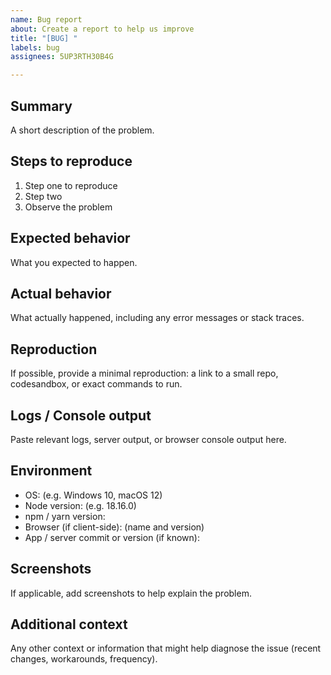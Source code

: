 ```yaml
---
name: Bug report
about: Create a report to help us improve
title: "[BUG] "
labels: bug
assignees: 5UP3RTH30B4G

---
```


## Summary
A short description of the problem.

## Steps to reproduce
1. Step one to reproduce
2. Step two
3. Observe the problem

## Expected behavior
What you expected to happen.

## Actual behavior
What actually happened, including any error messages or stack traces.

## Reproduction
If possible, provide a minimal reproduction: a link to a small repo, codesandbox, or exact commands to run.

## Logs / Console output
Paste relevant logs, server output, or browser console output here.

## Environment
- OS: (e.g. Windows 10, macOS 12)
- Node version: (e.g. 18.16.0)
- npm / yarn version:
- Browser (if client-side): (name and version)
- App / server commit or version (if known):

## Screenshots
If applicable, add screenshots to help explain the problem.

## Additional context
Any other context or information that might help diagnose the issue (recent changes, workarounds, frequency).

